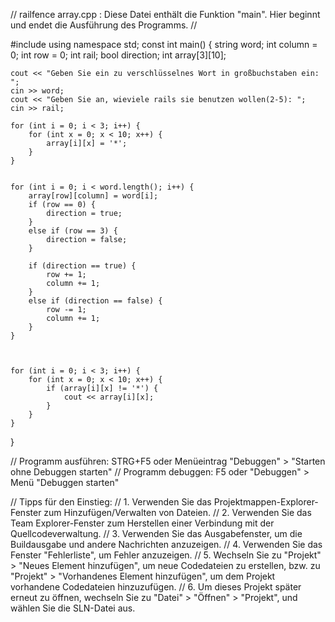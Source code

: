 // railfence array.cpp : Diese Datei enthält die Funktion "main". Hier beginnt und endet die Ausführung des Programms.
//

#include <iostream>
using namespace std;
const 
int main()
{
    string word;
    int column = 0;
    int row = 0;
    int rail;
    bool direction;
    int array[3][10];

    cout << "Geben Sie ein zu verschlüsselnes Wort in großbuchstaben ein: ";
    cin >> word;
    cout << "Geben Sie an, wieviele rails sie benutzen wollen(2-5): ";
    cin >> rail;

    for (int i = 0; i < 3; i++) {
        for (int x = 0; x < 10; x++) {
            array[i][x] = '*';
        }
    }


    for (int i = 0; i < word.length(); i++) {
        array[row][column] = word[i];
        if (row == 0) {
            direction = true;
        }
        else if (row == 3) {
            direction = false;
        }

        if (direction == true) {
            row += 1;
            column += 1;
        }
        else if (direction == false) {
            row -= 1;
            column += 1;
        }
    }



    for (int i = 0; i < 3; i++) {
        for (int x = 0; x < 10; x++) {
            if (array[i][x] != '*') {
                cout << array[i][x];
            }
        }
    }
    
}

// Programm ausführen: STRG+F5 oder Menüeintrag "Debuggen" > "Starten ohne Debuggen starten"
// Programm debuggen: F5 oder "Debuggen" > Menü "Debuggen starten"

// Tipps für den Einstieg: 
//   1. Verwenden Sie das Projektmappen-Explorer-Fenster zum Hinzufügen/Verwalten von Dateien.
//   2. Verwenden Sie das Team Explorer-Fenster zum Herstellen einer Verbindung mit der Quellcodeverwaltung.
//   3. Verwenden Sie das Ausgabefenster, um die Buildausgabe und andere Nachrichten anzuzeigen.
//   4. Verwenden Sie das Fenster "Fehlerliste", um Fehler anzuzeigen.
//   5. Wechseln Sie zu "Projekt" > "Neues Element hinzufügen", um neue Codedateien zu erstellen, bzw. zu "Projekt" > "Vorhandenes Element hinzufügen", um dem Projekt vorhandene Codedateien hinzuzufügen.
//   6. Um dieses Projekt später erneut zu öffnen, wechseln Sie zu "Datei" > "Öffnen" > "Projekt", und wählen Sie die SLN-Datei aus.

